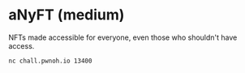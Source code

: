 # aNyFT (medium)

NFTs made accessible for everyone, even those who shouldn't have access.

`nc chall.pwnoh.io 13400`
